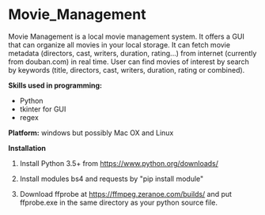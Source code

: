 # Movie_Management

Movie Management is a local movie management system. It offers a GUI that can organize all movies in your local storage. It can fetch movie metadata (directors, cast, writers, duration, rating...) from internet (currently from douban.com) in real time. User can find movies of interest by search by keywords (title, directors, cast, writers, duration, rating or combined).

**Skills used in programming:** 
* Python
* tkinter for GUI
* regex

**Platform:** windows but possibly Mac OX and Linux

**Installation**

1) Install Python 3.5+ from https://www.python.org/downloads/

2) Install modules bs4 and requests by "pip install module"

3) Download ffprobe at https://ffmpeg.zeranoe.com/builds/ and put ffprobe.exe in the same directory as your python source file.
